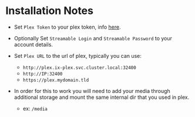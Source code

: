 # Installation Notes

- Set `Plex Token` to your plex token, info [here](https://support.plex.tv/articles/204059436-finding-an-authentication-token-x-plex-token/).

- Optionally Set `Streamable Login` and `Streamable Password` to your account details.

- Set `Plex URL` to the url of plex, typically you can use:

  - `http://plex.ix-plex.svc.cluster.local:32400`
  - `http://IP:32400`
  - `https://plex.mydomain.tld`

- In order for this to work you will need to add your media through additional storage and mount the same internal dir that you used in plex.
  - ex: `/media`
